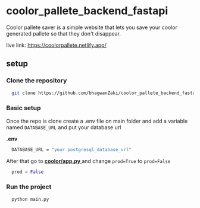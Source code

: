 # coolor_pallete_backend_fastapi

Coolor pallete saver is a simple website that lets you save your coolor generated pallete so that they don't disappear.

live link: https://coolorpallete.netlify.app/

## setup

### Clone the repository

```bash
  git clone https://github.com/bhagwanZaki/coolor_pallete_backend_fastapi.git
```

### Basic setup
Once the repo is clone create a .env file on main folder and add a variable named ```DATABASE_URL``` and put your database url

**.env**
```bash
  DATABASE_URL = "your postgresql_database_url"
```

After that go to <u> **coolor/app.py** </u> and change ```prod=True``` to ```prod=False```

```python
  prod = False
```

### Run the project

```python
  python main.py

 ```
